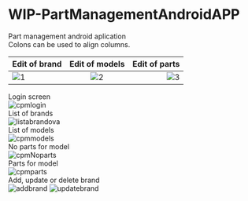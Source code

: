 # WIP-PartManagementAndroidAPP
Part management android aplication<br>
Colons can be used to align columns.

| Edit of brand | Edit of models | Edit of parts |
| ------------- |:-------------:| -----:|
|![1](https://user-images.githubusercontent.com/85121911/221666732-fde84f7b-34a1-47dd-9112-a21300b637b6.gif)| ![2](https://user-images.githubusercontent.com/85121911/221666752-783aa93d-430a-477b-a24b-c09ecc6571bf.gif)| ![3](https://user-images.githubusercontent.com/85121911/221666763-860fc6f2-4ff9-4182-a1da-876acf3f40f5.gif)|

Login screen<br>
![cpmlogin](https://user-images.githubusercontent.com/85121911/209006054-c744165e-404d-46d1-b2d0-cce77b284aa6.png)
<br>
List of brands<br>
![listabrandova](https://user-images.githubusercontent.com/85121911/217890889-5bf87475-30ad-4b99-b913-5f5fa3481aff.png)
<br>
List of models<br>
![cpmmodels](https://user-images.githubusercontent.com/85121911/209006056-7b457b0b-17da-4912-91be-ff2675c527f8.png)
<br>
No parts for model<br>
![cpmNoparts](https://user-images.githubusercontent.com/85121911/209006057-45b13ea4-3404-4c33-bd1a-ee9fb6502fb5.png)
<br>
Parts for model <br>
![cpmparts](https://user-images.githubusercontent.com/85121911/209006058-24e5b6ab-bd0b-4088-b65c-ee1f8ec9b751.png)
<br>
Add, update or delete brand<br>
![addbrand](https://user-images.githubusercontent.com/85121911/217890615-261a6791-9b70-43fa-b841-96013013e9ea.png)
![updatebrand](https://user-images.githubusercontent.com/85121911/217890930-7e3ed4fa-dfa2-4778-9b3e-eb18a94b2c9e.png)
